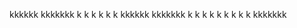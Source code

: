 kkkkkk      kkkkkkk
k    k      k
k    k	    k
kkkkkk      kkkkkkk
k k		  k
k  k		  k
k   k    k  kkkkkkk
